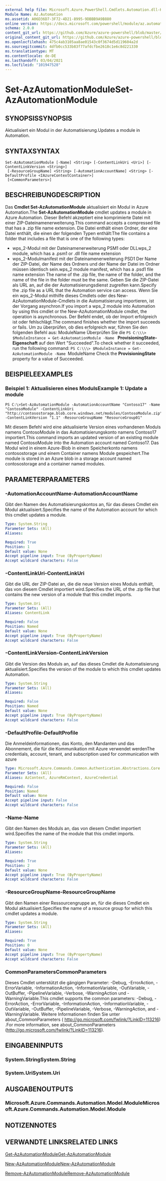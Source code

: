```yaml
---
external help file: Microsoft.Azure.PowerShell.Cmdlets.Automation.dll-Help.xml
Module Name: Az.Automation
ms.assetid: A06D36D7-3F72-4D21-8995-9DBBB9A9B880
online version: https://docs.microsoft.com/powershell/module/az.automation/set-azautomationmodule
schema: 2.0.0
content_git_url: https://github.com/Azure/azure-powershell/blob/master/src/Automation/Automation/help/Set-AzAutomationModule.md
original_content_git_url: https://github.com/Azure/azure-powershell/blob/master/src/Automation/Automation/help/Set-AzAutomationModule.md
ms.openlocfilehash: 475c4ab3105aa8ae01543c0f3674d5d119604a2d
ms.sourcegitcommit: 4dfb0cc533b83f77afdcfbe2618c1e6c8d221330
ms.translationtype: MT
ms.contentlocale: de-DE
ms.lasthandoff: 03/04/2021
ms.locfileid: "101947528"
---
```

# <span data-ttu-id="cba22-101">Set-AzAutomationModule</span><span class="sxs-lookup"><span data-stu-id="cba22-101">Set-AzAutomationModule</span></span>

## <span data-ttu-id="cba22-102">SYNOPSIS</span><span class="sxs-lookup"><span data-stu-id="cba22-102">SYNOPSIS</span></span>
<span data-ttu-id="cba22-103">Aktualisiert ein Modul in der Automatisierung.</span><span class="sxs-lookup"><span data-stu-id="cba22-103">Updates a module in Automation.</span></span>

## <span data-ttu-id="cba22-104">SYNTAX</span><span class="sxs-lookup"><span data-stu-id="cba22-104">SYNTAX</span></span>

```
Set-AzAutomationModule [-Name] <String> [-ContentLinkUri <Uri>] [-ContentLinkVersion <String>]
 [-ResourceGroupName] <String> [-AutomationAccountName] <String> [-DefaultProfile <IAzureContextContainer>]
 [<CommonParameters>]
```

## <span data-ttu-id="cba22-105">BESCHREIBUNG</span><span class="sxs-lookup"><span data-stu-id="cba22-105">DESCRIPTION</span></span>
<span data-ttu-id="cba22-106">Das **Cmdlet Set-AzAutomationModule** aktualisiert ein Modul in Azure Automation.</span><span class="sxs-lookup"><span data-stu-id="cba22-106">The **Set-AzAutomationModule** cmdlet updates a module in Azure Automation.</span></span>
<span data-ttu-id="cba22-107">Dieser Befehl akzeptiert eine komprimierte Datei mit einer ZIP-Dateinamenerweiterung.</span><span class="sxs-lookup"><span data-stu-id="cba22-107">This command accepts a compressed file that has a .zip file name extension.</span></span>
<span data-ttu-id="cba22-108">Die Datei enthält einen Ordner, der eine Datei enthält, die einen der folgenden Typen enthält:</span><span class="sxs-lookup"><span data-stu-id="cba22-108">The file contains a folder that includes a file that is one of the following types:</span></span> 
- <span data-ttu-id="cba22-109">wps_2-Modul mit der Dateinamenerweiterung PSM1 oder DLL</span><span class="sxs-lookup"><span data-stu-id="cba22-109">wps_2 module, which has a .psm1 or .dll file name extension</span></span> 
- <span data-ttu-id="cba22-110">wps_2-Modulmanifest mit der Dateinamenerweiterung PSD1 Der Name der ZIP-Datei, der Name des Ordners und der Name der Datei im Ordner müssen identisch sein.</span><span class="sxs-lookup"><span data-stu-id="cba22-110">wps_2 module manifest, which has a .psd1 file name extension The name of the .zip file, the name of the folder, and the name of the file in the folder must be the same.</span></span>
<span data-ttu-id="cba22-111">Geben Sie die ZIP-Datei als URL an, auf die der Automatisierungsdienst zugreifen kann.</span><span class="sxs-lookup"><span data-stu-id="cba22-111">Specify the .zip file as a URL that the Automation service can access.</span></span>
<span data-ttu-id="cba22-112">Wenn Sie ein wps_2-Modul mithilfe dieses Cmdlets oder des New-AzAutomationModule-Cmdlets in die Automatisierung importieren, ist der Vorgang asynchron.</span><span class="sxs-lookup"><span data-stu-id="cba22-112">If you import a wps_2 module into Automation by using this cmdlet or the New-AzAutomationModule cmdlet, the operation is asynchronous.</span></span>
<span data-ttu-id="cba22-113">Der Befehl endet, ob der Import erfolgreich ist oder fehlschlägt.</span><span class="sxs-lookup"><span data-stu-id="cba22-113">The command finishes whether the import succeeds or fails.</span></span>
<span data-ttu-id="cba22-114">Um zu überprüfen, ob dies erfolgreich war, führen Sie den folgenden Befehl aus: ModuleName Überprüfen Sie die `PS C:\\\> $ModuleInstance = Get-AzAutomationModule -Name ` **ProvisioningState-Eigenschaft** auf den Wert "Succeeded".</span><span class="sxs-lookup"><span data-stu-id="cba22-114">To check whether it succeeded, run the following command: `PS C:\\\> $ModuleInstance = Get-AzAutomationModule -Name `ModuleName Check the **ProvisioningState** property for a value of Succeeded.</span></span>

## <span data-ttu-id="cba22-115">BEISPIELE</span><span class="sxs-lookup"><span data-stu-id="cba22-115">EXAMPLES</span></span>

### <span data-ttu-id="cba22-116">Beispiel 1: Aktualisieren eines Moduls</span><span class="sxs-lookup"><span data-stu-id="cba22-116">Example 1: Update a module</span></span>
```
PS C:\>Set-AzAutomationModule -AutomationAccountName "Contoso17" -Name "ContosoModule" -ContentLinkUri "http://contosostorage.blob.core.windows.net/modules/ContosoModule.zip" -ContentLinkVersion "1.1" -ResourceGroupName "ResourceGroup01"
```

<span data-ttu-id="cba22-117">Mit diesem Befehl wird eine aktualisierte Version eines vorhandenen Moduls namens ContosoModule in das Automatisierungskonto namens Contoso17 importiert.</span><span class="sxs-lookup"><span data-stu-id="cba22-117">This command imports an updated version of an existing module named ContosoModule into the Automation account named Contoso17.</span></span>  <span data-ttu-id="cba22-118">Das Modul wird in einem Azure-Blob in einem Speicherkonto namens contosostorage und einem Container namens Module gespeichert.</span><span class="sxs-lookup"><span data-stu-id="cba22-118">The module is stored in an Azure blob in a storage account named contosostorage and a container named modules.</span></span>

## <span data-ttu-id="cba22-119">PARAMETER</span><span class="sxs-lookup"><span data-stu-id="cba22-119">PARAMETERS</span></span>

### <span data-ttu-id="cba22-120">-AutomationAccountName</span><span class="sxs-lookup"><span data-stu-id="cba22-120">-AutomationAccountName</span></span>
<span data-ttu-id="cba22-121">Gibt den Namen des Automatisierungskontos an, für das dieses Cmdlet ein Modul aktualisiert.</span><span class="sxs-lookup"><span data-stu-id="cba22-121">Specifies the name of the Automation account for which this cmdlet updates a module.</span></span>

```yaml
Type: System.String
Parameter Sets: (All)
Aliases:

Required: True
Position: 1
Default value: None
Accept pipeline input: True (ByPropertyName)
Accept wildcard characters: False
```

### <span data-ttu-id="cba22-122">-ContentLinkUri</span><span class="sxs-lookup"><span data-stu-id="cba22-122">-ContentLinkUri</span></span>
<span data-ttu-id="cba22-123">Gibt die URL der ZIP-Datei an, die die neue Version eines Moduls enthält, das von diesem Cmdlet importiert wird.</span><span class="sxs-lookup"><span data-stu-id="cba22-123">Specifies the URL of the .zip file that contains the new version of a module that this cmdlet imports.</span></span>

```yaml
Type: System.Uri
Parameter Sets: (All)
Aliases: ContentLink

Required: False
Position: Named
Default value: None
Accept pipeline input: True (ByPropertyName)
Accept wildcard characters: False
```

### <span data-ttu-id="cba22-124">-ContentLinkVersion</span><span class="sxs-lookup"><span data-stu-id="cba22-124">-ContentLinkVersion</span></span>
<span data-ttu-id="cba22-125">Gibt die Version des Moduls an, auf das dieses Cmdlet die Automatisierung aktualisiert.</span><span class="sxs-lookup"><span data-stu-id="cba22-125">Specifies the version of the module to which this cmdlet updates Automation.</span></span>

```yaml
Type: System.String
Parameter Sets: (All)
Aliases:

Required: False
Position: Named
Default value: None
Accept pipeline input: True (ByPropertyName)
Accept wildcard characters: False
```

### <span data-ttu-id="cba22-126">-DefaultProfile</span><span class="sxs-lookup"><span data-stu-id="cba22-126">-DefaultProfile</span></span>
<span data-ttu-id="cba22-127">Die Anmeldeinformationen, das Konto, den Mandanten und das Abonnement, die für die Kommunikation mit Azure verwendet werden</span><span class="sxs-lookup"><span data-stu-id="cba22-127">The credentials, account, tenant, and subscription used for communication with azure</span></span>

```yaml
Type: Microsoft.Azure.Commands.Common.Authentication.Abstractions.Core.IAzureContextContainer
Parameter Sets: (All)
Aliases: AzContext, AzureRmContext, AzureCredential

Required: False
Position: Named
Default value: None
Accept pipeline input: False
Accept wildcard characters: False
```

### <span data-ttu-id="cba22-128">-Name</span><span class="sxs-lookup"><span data-stu-id="cba22-128">-Name</span></span>
<span data-ttu-id="cba22-129">Gibt den Namen des Moduls an, das von diesem Cmdlet importiert wird.</span><span class="sxs-lookup"><span data-stu-id="cba22-129">Specifies the name of the module that this cmdlet imports.</span></span>

```yaml
Type: System.String
Parameter Sets: (All)
Aliases:

Required: True
Position: 2
Default value: None
Accept pipeline input: True (ByPropertyName)
Accept wildcard characters: False
```

### <span data-ttu-id="cba22-130">-ResourceGroupName</span><span class="sxs-lookup"><span data-stu-id="cba22-130">-ResourceGroupName</span></span>
<span data-ttu-id="cba22-131">Gibt den Namen einer Ressourcengruppe an, für die dieses Cmdlet ein Modul aktualisiert.</span><span class="sxs-lookup"><span data-stu-id="cba22-131">Specifies the name of a resource group for which this cmdlet updates a module.</span></span>

```yaml
Type: System.String
Parameter Sets: (All)
Aliases:

Required: True
Position: 0
Default value: None
Accept pipeline input: True (ByPropertyName)
Accept wildcard characters: False
```

### <span data-ttu-id="cba22-132">CommonParameters</span><span class="sxs-lookup"><span data-stu-id="cba22-132">CommonParameters</span></span>
<span data-ttu-id="cba22-133">Dieses Cmdlet unterstützt die gängigen Parameter: -Debug, -ErrorAction, -ErrorVariable, -InformationAction, -InformationVariable, -OutVariable, -OutBuffer, -PipelineVariable, -Verbose, -WarningAction und -WarningVariable.</span><span class="sxs-lookup"><span data-stu-id="cba22-133">This cmdlet supports the common parameters: -Debug, -ErrorAction, -ErrorVariable, -InformationAction, -InformationVariable, -OutVariable, -OutBuffer, -PipelineVariable, -Verbose, -WarningAction, and -WarningVariable.</span></span> <span data-ttu-id="cba22-134">Weitere Informationen finden Sie unter about_CommonParameters ( http://go.microsoft.com/fwlink/?LinkID=113216) .</span><span class="sxs-lookup"><span data-stu-id="cba22-134">For more information, see about_CommonParameters (http://go.microsoft.com/fwlink/?LinkID=113216).</span></span>

## <span data-ttu-id="cba22-135">EINGABEN</span><span class="sxs-lookup"><span data-stu-id="cba22-135">INPUTS</span></span>

### <span data-ttu-id="cba22-136">System.String</span><span class="sxs-lookup"><span data-stu-id="cba22-136">System.String</span></span>

### <span data-ttu-id="cba22-137">System.Uri</span><span class="sxs-lookup"><span data-stu-id="cba22-137">System.Uri</span></span>

## <span data-ttu-id="cba22-138">AUSGABEN</span><span class="sxs-lookup"><span data-stu-id="cba22-138">OUTPUTS</span></span>

### <span data-ttu-id="cba22-139">Microsoft.Azure.Commands.Automation.Model.Module</span><span class="sxs-lookup"><span data-stu-id="cba22-139">Microsoft.Azure.Commands.Automation.Model.Module</span></span>

## <span data-ttu-id="cba22-140">NOTIZEN</span><span class="sxs-lookup"><span data-stu-id="cba22-140">NOTES</span></span>

## <span data-ttu-id="cba22-141">VERWANDTE LINKS</span><span class="sxs-lookup"><span data-stu-id="cba22-141">RELATED LINKS</span></span>

[<span data-ttu-id="cba22-142">Get-AzAutomationModule</span><span class="sxs-lookup"><span data-stu-id="cba22-142">Get-AzAutomationModule</span></span>](./Get-AzAutomationModule.md)

[<span data-ttu-id="cba22-143">New-AzAutomationModule</span><span class="sxs-lookup"><span data-stu-id="cba22-143">New-AzAutomationModule</span></span>](./New-AzAutomationModule.md)

[<span data-ttu-id="cba22-144">Remove-AzAutomationModule</span><span class="sxs-lookup"><span data-stu-id="cba22-144">Remove-AzAutomationModule</span></span>](./Remove-AzAutomationModule.md)


